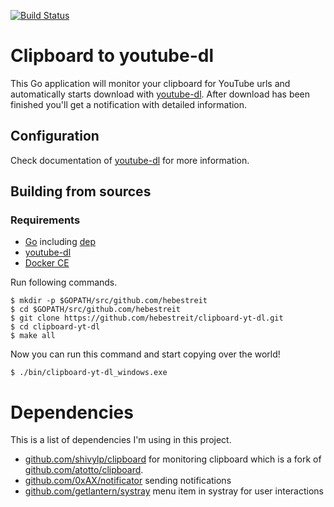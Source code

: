 [![Build Status](https://travis-ci.org/hebestreit/clipboard-yt-dl.svg?branch=master)](https://travis-ci.org/hebestreit/clipboard-yt-dl)

# Clipboard to youtube-dl

This Go application will monitor your clipboard for YouTube urls and automatically starts download with [youtube-dl](https://github.com/rg3/youtube-dl/). After download has been finished you'll get a notification with detailed information.

## Configuration

Check documentation of [youtube-dl](https://github.com/rg3/youtube-dl/) for more information.

## Building from sources

### Requirements

* [Go](https://golang.org/doc/install) including [dep](https://github.com/golang/dep)
* [youtube-dl](https://github.com/rg3/youtube-dl/)
* [Docker CE](https://docs.docker.com/install/linux/docker-ce/ubuntu/#install-docker-ce)

Run following commands.

    $ mkdir -p $GOPATH/src/github.com/hebestreit
    $ cd $GOPATH/src/github.com/hebestreit
    $ git clone https://github.com/hebestreit/clipboard-yt-dl.git
    $ cd clipboard-yt-dl
    $ make all

Now you can run this command and start copying over the world!

    $ ./bin/clipboard-yt-dl_windows.exe

# Dependencies

This is a list of dependencies I'm using in this project.

* [github.com/shivylp/clipboard](https://github.com/shivylp/clipboard) for monitoring clipboard which is a fork of [github.com/atotto/clipboard](https://github.com/atotto/clipboard).
* [github.com/0xAX/notificator](https://github.com/0xAX/notificator) sending notifications
* [github.com/getlantern/systray](https://github.com/getlantern/systray) menu item in systray for user interactions